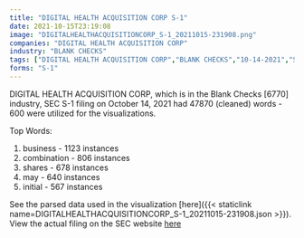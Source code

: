 ```yaml
---
title: "DIGITAL HEALTH ACQUISITION CORP S-1"
date: 2021-10-15T23:19:08
image: "DIGITALHEALTHACQUISITIONCORP_S-1_20211015-231908.png"
companies: "DIGITAL HEALTH ACQUISITION CORP"
industry: "BLANK CHECKS"
tags: ["DIGITAL HEALTH ACQUISITION CORP","BLANK CHECKS","10-14-2021","S-1"]
forms: "S-1"
---
```

DIGITAL HEALTH ACQUISITION CORP, which is in the Blank Checks [6770] industry, SEC S-1 filing on October 14, 2021 had 47870 (cleaned) words - 600 were utilized for the visualizations.

Top Words:
1. business - 1123 instances
2. combination - 806 instances
3. shares - 678 instances
4. may - 640 instances
5. initial - 567 instances


See the parsed data used in the visualization [here]({{< staticlink name=DIGITALHEALTHACQUISITIONCORP_S-1_20211015-231908.json >}}).  
View the actual filing on the SEC website [here](https://www.sec.gov/Archives/edgar/data/1864531/0001104659-21-125913.txt)